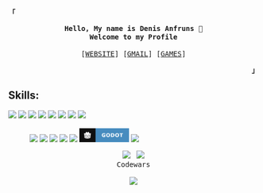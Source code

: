 <!-- Inspiration:
https://github.com/mouredev
https://github.com/owl4ce
https://www.jasongaylord.com/blog/2020/10/28/implementing-github-readme-statistics -->

<!-- Profile & Contact -->
<p align="left"><strong><samp>「</samp></strong></p>
    <p align="center">
      <samp>
            <b>
            Hello, My name is Denis Anfruns 👋<br>
            Welcome to my Profile<br><br>
            </b>
            [<a href="https://anfruns-denis.com/" target="_blank">WEBSITE</a>]
            [<a href="mailto:anfruns.denis@gmail.com">GMAIL</a>]
            [<a href="https://hunkstalker.itch.io/" target="_blank">GAMES</a>]
      </samp><br>
    </p>
<p align="right"><strong><samp>」</samp></strong></p>

<!-- Skills -->
<p align="center">
  <h2>Skills:</h2>
</p>
  <p>
    <img src="https://img.shields.io/badge/C-999999?style=for-the-badge&logo=c&logoColor=white&labelColor=101010" />
    <img src="https://img.shields.io/badge/Csh-631f75?style=for-the-badge&logo=csharp&logoColor=white&labelColor=101010" />
    <img src="https://img.shields.io/badge/Javascript-f1e05a?style=for-the-badge&logo=javascript&logoColor=white&labelColor=101010" />
    <img src="https://img.shields.io/badge/Typescript-blue?style=for-the-badge&logo=typescript&logoColor=white&labelColor=101010" />
    <img src="https://img.shields.io/badge/Java-ef282c?style=for-the-badge&logo=Java&logoColor=white&labelColor=101010" />
    <img src="https://img.shields.io/badge/mysql-00758f?style=for-the-badge&logo=mysql&logoColor=white&labelColor=101010" />
    <img src="https://img.shields.io/badge/mongodb-4db33d?style=for-the-badge&logo=mongodb&logoColor=white&labelColor=101010" />
    <img src="https://img.shields.io/badge/git-d84a34?style=for-the-badge&logo=git&logoColor=white&labelColor=101010" />
    <br><br>&nbsp;&nbsp;&nbsp;&nbsp;&nbsp;&nbsp;&nbsp;&nbsp;&nbsp;&nbsp;
    <img src="https://img.shields.io/badge/html-e34c26?style=for-the-badge&logo=html5&logoColor=white&labelColor=101010" />
    <img src="https://img.shields.io/badge/css-2babf7?style=for-the-badge&logo=css3&logoColor=white&labelColor=101010" />
    <img src="https://img.shields.io/badge/php-4F5D95?style=for-the-badge&logo=php&logoColor=white&labelColor=101010" />
    <img src="https://img.shields.io/badge/Angular-b52e31?style=for-the-badge&logo=Angular&logoColor=white&labelColor=101010" />
    <img src="https://img.shields.io/badge/React-61dbfb?style=for-the-badge&logo=React&logoColor=white&labelColor=101010" />
    <img src="https://github.com/hunkstalker/hunkstalker/blob/main/img/godot_Res.png" />
    <img src="https://img.shields.io/badge/unity-white?style=for-the-badge&logo=unity&logoColor=white&labelColor=101010" />
    <!-- <img src="https://img.shields.io/badge/ionic-4789fa?style=for-the-badge&logo=ionic&logoColor=white&labelColor=101010" /> -->
    <!-- <img src="https://img.shields.io/badge/.Net-631f75?style=for-the-badge&logo=DotNet&logoColor=white&labelColor=101010" /> -->
    <!-- <img src="https://img.shields.io/badge/aws-f89700?style=for-the-badge&logo=amazon&logoColor=white&labelColor=101010" />-->
    <!-- <img src="https://img.shields.io/badge/Cpp-00427d?style=for-the-badge&logo=cplusplus&logoColor=white&labelColor=101010" /> -->
    <!-- <img src="https://img.shields.io/badge/github-grey?style=for-the-badge&logo=github&logoColor=white&labelColor=101010" /> -->
    </br>
  </p>
</p>
<p>
<!-- Stats -->
<p align="center">
    <!-- <img alt="GitHub Stats" src="https://github-readme-stats.vercel.app/api?username=hunkstalker&count_private=true&show_icons=true&theme=dark"/> -->
    <img src="https://github.com/hunkstalker/github-stats/blob/master/generated/overview.svg"/>&nbsp;&nbsp;
    <img src="https://github.com/hunkstalker/github-stats/blob/master/generated/languages.svg"/>
    <br>
  <samp>Codewars</samp>
    <br><br>
  <a href="https://www.codewars.com/r/SsLXLw" target="_blank"><img src="https://www.codewars.com/users/hunkstalker/badges/large"/></a>
  <!-- <img alt="HackTheBox" src="https://www.hackthebox.eu/badge/image/1009234"/> -->
</p>
